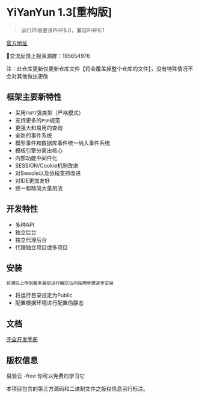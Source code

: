 YiYanYun 1.3[重构版]
===============
> 运行环境要求PHP8.0，兼容PHP8.1

[官方地址](https://github.com/yiyanyun/free)

🐧交流反馈上报资源群：195654976

注：此仓库更新仅更新仓库文件【将会覆盖掉整个仓库的文件】，没有特殊情况不会对其他做出更改

## 框架主要新特性

* 采用`PHP7`强类型（严格模式）
* 支持更多的`PSR`规范
* 更强大和易用的查询
* 全新的事件系统
* 模型事件和数据库事件统一纳入事件系统
* 模板引擎分离出核心
* 内部功能中间件化
* SESSION/Cookie机制改进
* 对Swoole以及协程支持改进
* 对IDE更加友好
* 统一和精简大量用法

##  开发特性
* 多种API
* 独立后台
* 独立代理后台
* 代理独立项目或多项目
## 安装

~~~
将源码上传到服务器后进行解压访问按照步骤逐步安装
~~~
* 将运行目录设定为Public
* 配置根据环境进行配置伪静态

## 文档

[完全开发手册](https://github.com/yiyanyun/free)


## 版权信息

易验云 -free 你可以免费的学习它

本项目包含的第三方源码和二进制文件之版权信息另行标注。
